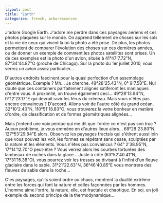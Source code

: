 ```yaml
---
layout: post
title: "Earth"
categories: french, arborescences
---
```


J'adore Google Earth. J'adore me perdre dans ces paysages aériens et ces photos plaquées sur le monde. On apprend tellement de choses sur les sols et la vie de ceux qui vivent là où la photo a été prise. De plus, les photos permettent de comparer l'évolution des choses sur ces dernières années, ou de donner un exemple de comment les photos satellites sont prises. Un de ces exemples est la photo d'un avion, située à 41°47'7.72"N, 87°34'44.87"O (proche de Chicago). Sur la photo du 1er juillet 2010, vous verrez un avion assez particulier...

D'autres endroits fascinent pour la quasi perfection d'un assemblage géométrique. Exemple ? Mh... Je cherche. 49°28'25.43"N, 0° 9'7.58"E. Nul doute que ces containers parfaitement alignés satiferont les maniaques d'entre vous. A proximité, on trouve également ceci...  49°28'13.94"N, 0°12'23.17"E qui devrait ravir les férus du créneau. Mais vous n'êtes pas encore convaincus ? D'accord. Allons voir de l'autre côté du grand océan. 32°10'2.40"N, 110°51'18.83"O; vous trouverez là votre bonheur en matière d'ordre, de classification et de formes géométriques alignées...

Mais j'entend une voix perdue qui me dit que l'ordre ce n'est pas son truc ? Aucun problème, je vous emmène en d'autres lieux alors... 68°28'23.80"N, 127°53'29.84"E alors. Observez les paysages fractals qui s'étirent aussi loin que vous pouvez les voir, les formes se répétant sans cesse, sculptées par la nature et les éléments. Vous n'êtes pas convaincus ? 64° 2'38.95"N, 17°14'12.70"O peut-être ? Vous verrez alors les courbes torturées des lambeaux de roches dans la glace... Juste à côté (63°52'40.41"N, 17°31'15.38"O), vous pourrez voir les tresses se divisant à l'infini d'un fleuve glaciaire dans le sable. 31°21'22.63"N, 36°46'40.85"E vous montrera des fleuves de sable dans la roche... 

C'es paysages, qu'ils soient ordre ou chaos, montrent la dualité extrême entre les forces qui font la nature et celles façonnées par les hommes. L'homme aime l'ordre, la nature, elle, est fractale et chaotique. En soi, un joli exemple du second principe de la thermodynamique...